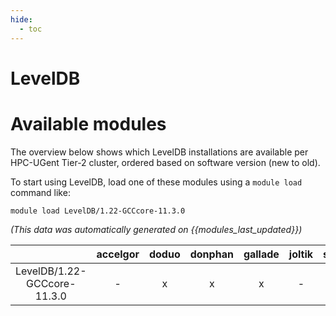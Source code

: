 ```yaml
---
hide:
  - toc
---
```


LevelDB
=======

# Available modules


The overview below shows which LevelDB installations are available per HPC-UGent Tier-2 cluster, ordered based on software version (new to old).

To start using LevelDB, load one of these modules using a `module load` command like:

```shell
module load LevelDB/1.22-GCCcore-11.3.0
```

*(This data was automatically generated on {{modules_last_updated}})*  

| |accelgor|doduo|donphan|gallade|joltik|shinx|
| :---: | :---: | :---: | :---: | :---: | :---: | :---: |
|LevelDB/1.22-GCCcore-11.3.0|-|x|x|x|-|-|
